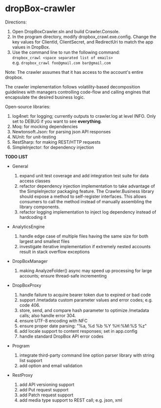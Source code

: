 dropBox-crawler
===============

Directions:  
1.  Open DropBoxCrawler.sln and build Crawler.Console.  
2.  In the program directory, modify dropbox_crawl.exe.config. Change the key values for ClientId, ClientSecret, and RedirectUri to match the app values in DropBox.  
3.  Use the command line to run the following command:  
`dropbox_crawl <space separated list of emails>`  
e.g. `dropbox_crawl foo@gmail.com bar@gmail.com`

Note: The crawler assumes that it has access to the account's entire dropbox.  

The crawler implementation follows volatility-based decomposition guidelines with managers controlling code-flow and calling engines that encapsulate the desired business logic.  

Open-source libraries:  
1.  log4net: for logging; currently outputs to crawler.log at level INFO. Only set to DEBUG if you want to see **everything**.  
2.  Moq: for mocking dependencies  
3.  Newtonsoft.Json: for parsing json API responses  
4.  NUnit: for unit-testing  
5.  RestSharp: for making REST/HTTP requests  
6.  SimpleInjector: for dependency injection  

**TODO LIST**

- General
  1.  expand unit test coverage and add integration test suite for data access classes
  2.  refactor dependency injection implementation to take advantage of the SimpleInjector packaging feature. The Crawler.Business library should expose a method to self-register interfaces. This allows consumers to call the method instead of manually assembling the library components.
  3.  refactor logging implementation to inject log dependency instead of hardcoding it

- AnalyticsEngine
  1.  handle edge case of multiple files having the same size for both largest and smallest files
  2.  investigate iterative implementation if extremely nested accounts result in stack overflow exceptions

- DropBoxManager
  1.  making AnalyzeFolder() async may speed up processing for large accounts; ensure thread-safe incrementing

- DropBoxProxy
  1.  handle failure to acquire bearer token due to expired or bad code
  2.  support /metadata custom parameter values and error codes; e.g. code 406.
  3.  store, send, and compare hash parameter to optimize /metadata calls; also handle error 304.
  4.  ensure UTF-8 encoding with NFC
  5.  ensure proper date parsing: "%a, %d %b %Y %H:%M:%S %z"
  6.  add locale support to content responses; set in app.config
  7.  handle standard DropBox API error codes

- Program
  1.  integrate third-party command line option parser library with string list support
  2.  add option and email validation

- RestProxy
  1.  add API versioning support
  2.  add Put request support
  3.  add Patch request support
  4.  add media type support to REST call; e.g. json, xml
